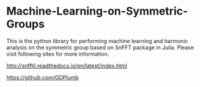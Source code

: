 # Machine-Learning-on-Symmetric-Groups
This is the python library for performing machine learning and harmonic analysis on the symmetric group based on SnFFT package in Julia. Please visit following sites for more information.

http://snfftjl.readthedocs.io/en/latest/index.html

https://github.com/GDPlumb
